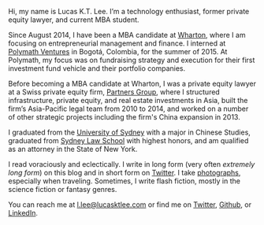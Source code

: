 <p class="lede">Hi, my name is Lucas K.T. Lee. I’m a technology enthusiast, former private equity lawyer, and current MBA student.</p>

Since August 2014, I have been a MBA candidate at [Wharton](http://www.wharton.upenn.edu/mba/), where I am focusing on entrepreneurial management and finance. I interned at [Polymath Ventures](http://www.polymathv.com/) in Bogotá, Colombia, for the summer of 2015. At Polymath, my focus was on fundraising strategy and execution for their first investment fund vehicle and their portfolio companies. 

Before becoming a MBA candidate at Wharton, I was a private equity lawyer at a Swiss private equity firm, [Partners Group](http://www.partnersgroup.com/), where I structured infrastructure, private equity, and real estate investments in Asia, built the firm’s Asia-Pacific legal team from 2010 to 2014, and worked on a number of other strategic projects including the firm's China expansion in 2013. 

I graduated from the [University of Sydney](http://sydney.edu.au) with a major in Chinese Studies, graduated from [Sydney Law School](http://sydney.edu.au/law/) with highest honors, and am qualified as an attorney in the State of New York. 

I read voraciously and eclectically. I write in long form (very often _extremely long form_) on this blog and in short form on [Twitter](https://twitter.com/LucasKTLee/). I take [photographs](http://500px.com/LucasKTLee/), especially when traveling. Sometimes, I write flash fiction, mostly in the science fiction or fantasy genres. 

You can reach me at [l.lee@lucasktlee.com](mailto:l.lee@lucasktlee.com) or find me on [Twitter](https://twitter.com/LucasKTLee/), [Github](https://github.com/lucasktlee/), or [LinkedIn](http://www.linkedin.com/in/lucasktlee/).